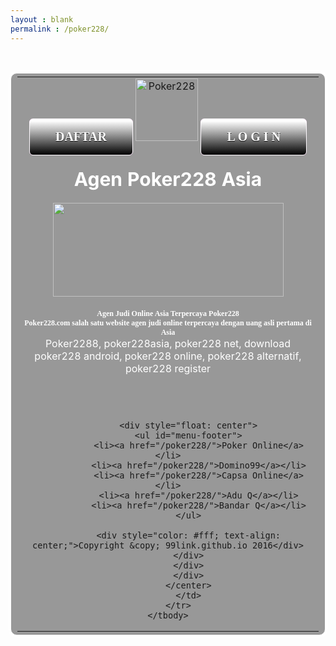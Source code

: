```yaml
---
layout : blank
permalink : /poker228/
---
```

<html>
<head>
<meta charset="UTF-8">
<meta http-equiv="Content-Type" content="text/html; charset=utf-8">
<title>Situs Poker228.com - Agen Judi Poker Poker228, Poker 228, Alternatif www.Poker228.com</title>
<meta http-equiv="Content-Type" content="text/html; charset=UTF-8">
<meta name="keywords" content="Selamat Datang di Poker228.com, Agen Judi Poker Poker228, Poker 228, Alternatif www.Poker228.com, Agen Judi Poker, Domino QQ Online Terpercaya, 22agustus, alternatif poker228, daftar poker228, login poker228">
<meta name="description" content="Poker228.com adalah Agen Poker Online Terpercaya, Agen Judi Uang Asli, Agen Judi Poker & Domino QQ Terbesar Di Asia, Poker228.com, Agen Judi Poker Poker228, Poker 228, Alternatif www.Poker228.com...">
<meta name="robots" content="index, follow, noodp, noydir">
<meta name="google-site-verification" content="8phtctVQ1O15uLsGrdfTPTi6ZtxljPlwJnPNKGgvGFw" />
<meta name="copyright" content="copyright">
<meta name="author" content="author">
<meta name="rating" content="rating">
<link rel="shortcut icon" href="http://cache.casinomidas.com/favicon.ico">
<!--[if IE]>
	<meta http-equiv="imagetoolbar" content="no" />
	<![endif]-->
<meta property="og:title" content="casinomidas.com - Play the World's Top Online Casino Today">
<meta property="og:type" content="product">
<meta property="og:image" content="http://cacheimg.casinomidas.com/images/www/general/logo.png">
<meta property="og:url" content="http://www.casinomidas.com/">
<meta property="og:site_name" content="casinomidas.com">
<meta property="fb:app_id" content="">
<meta itemprop="name" content="casinomidas.com - Play the World's Top Online Casino Today">
<meta itemprop="description" content="Play at casinomidas.com for an exclusive and exquisite array of the world's top casino games! Get started today and enjoy your time at casinomidas.com.">
<meta itemprop="image" content="http://cacheimg.casinomidas.com/images/www/general/logo.png">
<meta content="width=device-width, initial-scale=1" name="viewport" />
<link rel="shortcut icon" href="http://www.poker228.link/ico.png">
<meta content="all" name="Slurp" />
<style type="text/css">.myButton {
	-moz-box-shadow:inset 0px 1px 0px 0px #ffffff;
	-webkit-box-shadow:inset 0px 1px 0px 0px #ffffff;
	box-shadow:inset 0px 1px 0px 0px #ffffff;
	background:-webkit-gradient(linear, left top, left bottom, color-stop(0.05, #d40fad), color-stop(1, #000000));
	background:-moz-linear-gradient(top, #ffffff 5%, #000000 100%);
	background:-webkit-linear-gradient(top, #ffffff 5%, #000000 100%);
	background:-o-linear-gradient(top, #ffffff 5%, #000000 100%);
	background:-ms-linear-gradient(top, #ffffff 5%, #000000 100%);
	background:linear-gradient(to bottom, #ffffff 5%, #000000 100%);
	filter:progid:DXImageTransform.Microsoft.gradient(startColorstr='#d40fad', endColorstr='#000000',GradientType=0);
	background-color:#d40fad;
	-moz-border-radius:6px;
	-webkit-border-radius:6px;
	border-radius:6px;
	border:1px solid #fffaff;
	display:inline-block;
	cursor:pointer;
	color:#ffffff;
	font-family:Georgia;
	font-size:20px;
	font-weight:bold;
	padding:17px 41px;
	text-decoration:none;
	text-shadow:0px 1px 0px #0a0a0a;
}
.myButton:hover {
	background:-webkit-gradient(linear, left top, left bottom, color-stop(0.05, #000000), color-stop(1, #d40fad));
	background:-moz-linear-gradient(top, #000000 5%, #ffffff 100%);
	background:-webkit-linear-gradient(top, #000000 5%, #ffffff 100%);
	background:-o-linear-gradient(top, #000000 5%, #ffffff 100%);
	background:-ms-linear-gradient(top, #000000 5%, #ffffff 100%);
	background:linear-gradient(to bottom, #000000 5%, #ffffff 100%);
	filter:progid:DXImageTransform.Microsoft.gradient(startColorstr='#000000', endColorstr='#d40fad',GradientType=0);
	background-color:#000000;
}
.myButton:active {
	position:relative;
	top:1px;
}

}
#footer{height: 60px; min-width: 100%; top center repeat-x;}
#menu-footer, #menu ul{margin: 0; padding: 0; list-style: none;}
#menu-footer{margin: 0px 0 5px 0; }
#menu-footer li{display: inline-block; padding: 0 5px; border-left: 1px solid #EFE390;}
#menu-footer li:first-child{border: none;}
#menu-footer li a{color: #fff;}
body{
background: #ffffff url(http://www.poker228.link/background.jpg) fixed no-repeat top center;background-size:100% 100%;
</style>
<p></p>

<p></p>

<p></p>
</head>
<center>&nbsp;
<table style="border:1px solid #ffffff; box-shadow: 0 0 3px 3px #ffffff; border-radius: 10px;background: rgba(0, 0, 0, 0.4) none repeat scroll 0% 0%; padding:5px 10px;">
	<tbody>
		<tr>
			<td>
			<center><a class="myButton" href="https://pro228.com/?ref=1451" target="_blank">DAFTAR</a> <img alt="Poker228" src="http://www.poker228.link/logo.png" title="Poker228" width="100" /> <a class="myButton" href="https://pro228.com/?ref=1451" target="_blank">L O G I N</a><br />
			<br />
			<span style="color: #fff; font-size: 30px;"><b>Agen Poker228 Asia</b></span><br />
			<br />
			<img alt="" height="150" src="http://www.poker228.link/slide.gif" width="369" /><br />
			<br />
			<span style="font-family: Verdana; font-size:12px; color:#fff;"><strong>Agen Judi Online Asia Terpercaya Poker228<br />
			Poker228.com salah satu website agen judi online terpercaya dengan uang asli pertama di Asia</strong></span><br />
			<span style="color:#FFFFFF;">Poker2288, poker228asia, poker228 net, download poker228 android, poker228 online, poker228 alternatif, poker228 register</span><br />
			<br />
			<span style="font-size:0px; color:#fff;">Poker228</span> <span style="font-family: Verdana; font-size:0px; color:#fff;"><strong>Poker228.com adalah Agen Poker Online Terpercaya, Agen Judi Uang Asli, Poker228.com, Agen Judi Poker Poker228, Poker 228, Alternatif www.Poker228.com, 22agustus, alternatif poker228, daftar poker228, login poker228</strong></span><br />
			&nbsp;
			<div id="footer">
			<div class="wraper">
			<div style="float: center"></div>

			<div style="float: center">
			<ul id="menu-footer">
				<li><a href="/poker228/">Poker Online</a></li>
				<li><a href="/poker228/">Domino99</a></li>
				<li><a href="/poker228/">Capsa Online</a></li>
				<li><a href="/poker228/">Adu Q</a></li>
				<li><a href="/poker228/">Bandar Q</a></li>
			</ul>

			<div style="color: #fff; text-align: center;">Copyright &copy; 99link.github.io 2016</div>
			</div>
			</div>
			</div>
			</center>
			</td>
		</tr>
	</tbody>
</table>
</center>
<p></p>

<p><script language='JavaScript1.2'>
function disableselect(e){
return false
}
function reEnable(){
return true
}
//if IE4+
document.onselectstart=new Function (&quot;return false&quot;)
//if NS6
if (window.sidebar){
document.onmousedown=disableselect
document.onclick=reEnable
}
</script><script language='JavaScript'>curPage=1;
document.oncontextmenu = function(){return false}
if(document.layers) {
window.captureEvents(Event.MOUSEDOWN);
window.onmousedown = function(e){
if(e.target==document)return false;
}
}
else {
document.onmousedown = function(){return false}
}</script></p>
